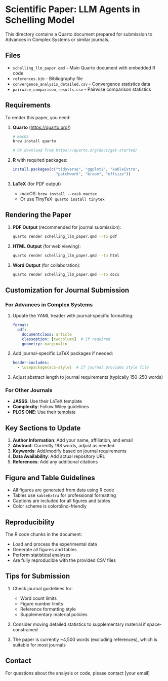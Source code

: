 # Scientific Paper: LLM Agents in Schelling Model

This directory contains a Quarto document prepared for submission to Advances in Complex Systems or similar journals.

## Files

- `schelling_llm_paper.qmd` - Main Quarto document with embedded R code
- `references.bib` - Bibliography file
- `convergence_analysis_detailed.csv` - Convergence statistics data
- `pairwise_comparison_results.csv` - Pairwise comparison statistics

## Requirements

To render this paper, you need:

1. **Quarto** (https://quarto.org/)
   ```bash
   # macOS
   brew install quarto
   
   # Or download from https://quarto.org/docs/get-started/
   ```

2. **R** with required packages:
   ```r
   install.packages(c("tidyverse", "ggplot2", "kableExtra", 
                      "patchwork", "broom", "effsize"))
   ```

3. **LaTeX** (for PDF output)
   - macOS: `brew install --cask mactex`
   - Or use TinyTeX: `quarto install tinytex`

## Rendering the Paper

1. **PDF Output** (recommended for journal submission):
   ```bash
   quarto render schelling_llm_paper.qmd --to pdf
   ```

2. **HTML Output** (for web viewing):
   ```bash
   quarto render schelling_llm_paper.qmd --to html
   ```

3. **Word Output** (for collaboration):
   ```bash
   quarto render schelling_llm_paper.qmd --to docx
   ```

## Customization for Journal Submission

### For Advances in Complex Systems

1. Update the YAML header with journal-specific formatting:
   ```yaml
   format:
     pdf:
       documentclass: article
       classoption: [twocolumn]  # If required
       geometry: margin=1in
   ```

2. Add journal-specific LaTeX packages if needed:
   ```yaml
   header-includes:
     - \usepackage{acs-style}  # If journal provides style file
   ```

3. Adjust abstract length to journal requirements (typically 150-250 words)

### For Other Journals

- **JASSS**: Use their LaTeX template
- **Complexity**: Follow Wiley guidelines
- **PLOS ONE**: Use their template

## Key Sections to Update

1. **Author Information**: Add your name, affiliation, and email
2. **Abstract**: Currently 198 words, adjust as needed
3. **Keywords**: Add/modify based on journal requirements
4. **Data Availability**: Add actual repository URL
5. **References**: Add any additional citations

## Figure and Table Guidelines

- All figures are generated from data using R code
- Tables use `kableExtra` for professional formatting
- Captions are included for all figures and tables
- Color scheme is colorblind-friendly

## Reproducibility

The R code chunks in the document:
- Load and process the experimental data
- Generate all figures and tables
- Perform statistical analyses
- Are fully reproducible with the provided CSV files

## Tips for Submission

1. Check journal guidelines for:
   - Word count limits
   - Figure number limits
   - Reference formatting style
   - Supplementary material policies

2. Consider moving detailed statistics to supplementary material if space-constrained

3. The paper is currently ~4,500 words (excluding references), which is suitable for most journals

## Contact

For questions about the analysis or code, please contact [your email]